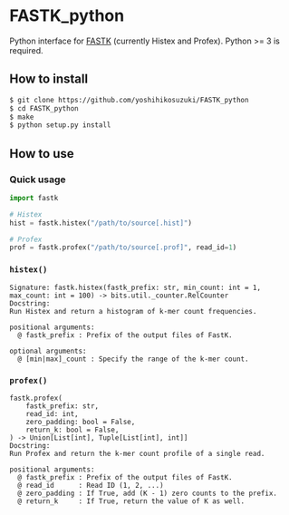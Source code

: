 # FASTK_python

Python interface for [FASTK](https://github.com/thegenemyers/FASTK) (currently Histex and Profex). Python >= 3 is required.

## How to install

```bash
$ git clone https://github.com/yoshihikosuzuki/FASTK_python
$ cd FASTK_python
$ make
$ python setup.py install
```

## How to use

### Quick usage

```python
import fastk

# Histex
hist = fastk.histex("/path/to/source[.hist]")

# Profex
prof = fastk.profex("/path/to/source[.prof]", read_id=1)
```

### `histex()`

```
Signature: fastk.histex(fastk_prefix: str, min_count: int = 1, max_count: int = 100) -> bits.util._counter.RelCounter
Docstring:
Run Histex and return a histogram of k-mer count frequencies.

positional arguments:
  @ fastk_prefix : Prefix of the output files of FastK.

optional arguments:
  @ [min|max]_count : Specify the range of the k-mer count.
```

### `profex()`

```
fastk.profex(
    fastk_prefix: str,
    read_id: int,
    zero_padding: bool = False,
    return_k: bool = False,
) -> Union[List[int], Tuple[List[int], int]]
Docstring:
Run Profex and return the k-mer count profile of a single read.

positional arguments:
  @ fastk_prefix : Prefix of the output files of FastK.
  @ read_id      : Read ID (1, 2, ...)
  @ zero_padding : If True, add (K - 1) zero counts to the prefix.
  @ return_k     : If True, return the value of K as well.
```
